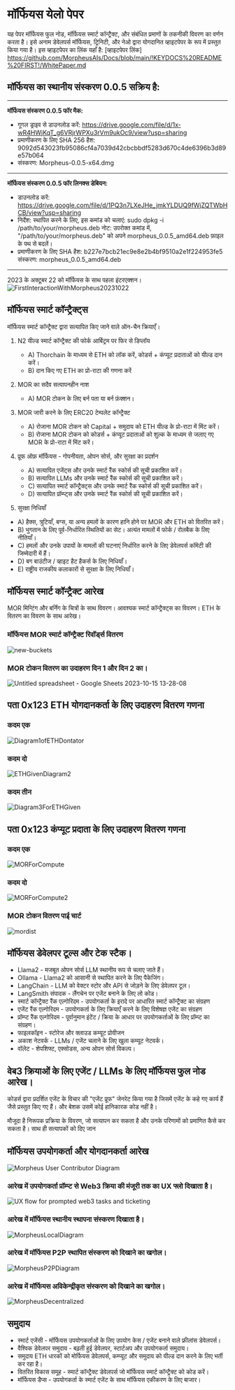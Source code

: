 # मॉर्फियस येलो पेपर

यह पेपर मॉर्फियस फुल नोड, मॉर्फियस स्मार्ट कॉन्ट्रैक्ट, और संबंधित प्रमाणों के तकनीकी विवरण का वर्णन करता है। इसे अनाम डेवेलपर्स मॉर्फियस, ट्रिनिटी, और नेओ द्वारा योगदानित व्हाइटपेपर के रूप में प्रस्तुत किया गया है। इस व्हाइटपेपर का लिंक यहाँ है: [व्हाइटपेपर लिंक] https://github.com/MorpheusAIs/Docs/blob/main/!KEYDOCS%20README%20FIRST!/WhitePaper.md

## मॉर्फियस का स्थानीय संस्करण 0.0.5 सक्रिय है:

---------
**मॉर्फियस संस्करण 0.0.5 फॉर मैक:**
- गूगल ड्राइव से डाउनलोड करें: https://drive.google.com/file/d/1x-wR4HWjKqT_g6VRjrWPXu3rVm9ukOc9/view?usp=sharing
- प्रमाणीकरण के लिए SHA 256 हैश: 9092d543023fb95086cf4a7039d42cbcbbdf5283d670c4de6396b3d89e57b064
- संस्करण: Morpheus-0.0.5-x64.dmg

---------
**मॉर्फियस संस्करण 0.0.5 फॉर लिनक्स डेबियन:**
- डाउनलोड करें: https://drive.google.com/file/d/1PQ3n7LXeJHe_jmkYLDUQ9fWjZQTWbHCB/view?usp=sharing
- निर्देश: स्थापित करने के लिए, इस कमांड को चलाएं:
sudo dpkg -i /path/to/your/morpheus.deb
नोट: उपरोक्त कमांड में, "/path/to/your/morpheus.deb" को अपने morpheus_0.0.5_amd64.deb फ़ाइल के पथ से बदलें।
- प्रमाणीकरण के लिए SHA हैश:
b227e7bcb21ec9e8e2b4bf9510a2e1f224953fe5
संस्करण: morpheus_0.0.5_amd64.deb
---------

2023 के अक्टूबर 22 को मॉर्फियस के साथ पहला इंटरएक्शन।
![FirstInteractionWithMorpheus20231022](https://github.com/MorpheusAIs/Morpheus/assets/1563345/35509f3a-4346-4f58-bb60-f7881fd10f7e)


## मॉर्फियस स्मार्ट कॉन्ट्रैक्ट्स
मॉर्फियस स्मार्ट कॉन्ट्रैक्ट द्वारा सत्यापित किए जाने वाले ऑन-चैन क्रियाएँ।

1. N2 यील्ड स्मार्ट कॉन्ट्रैक्ट की फोर्क आर्बिट्रम पर फिर से डिप्लॉय
    - A) Thorchain के माध्यम से ETH को लॉक करें, कोडर्स + कंप्यूट प्रदाताओं को यील्ड दान करें।
    - B) दान किए गए ETH का प्रो-राटा की गणना करें

2. MOR का सदैव सत्यापनहीन नाश
    - A) MOR टोकन के लिए बर्न पता या बर्न फ़ंक्शन।

3. MOR जारी करने के लिए ERC20 टेम्पलेट कॉन्ट्रैक्ट
    - A) रोजाना MOR टोकन को Capital + समुदाय को ETH यील्ड के प्रो-राटा में मिंट करें।
    - B) रोजाना MOR टोकन को कोडर्स + कंप्यूट प्रदाताओं को शुल्क के माध्यम से जलाए गए MOR के प्रो-राटा में मिंट करें।

4. प्रूफ ऑफ़ मॉर्फियस - गोपनीयता, ओपन सोर्स, और सुरक्षा का प्रदर्शन
    - A) सत्यापित एजेंट्स और उनके स्मार्ट रैंक स्कोर्स की सूची प्रकाशित करें।
    - B) सत्यापित LLMs और उनके स्मार्ट रैंक स्कोर्स की सूची प्रकाशित करें।
    - C) सत्यापित स्मार्ट कॉन्ट्रैक्ट्स और उनके स्मार्ट रैंक स्कोर्स की सूची प्रकाशित करें।
    - D) सत्यापित प्रॉम्प्ट्स और उनके स्मार्ट रैंक स्कोर्स की सूची प्रकाशित करें।


5. सुरक्षा निधियाँ
- A) हैक्स, त्रुटियाँ, बग्स, या अन्य हमलों के कारण हानि होने पर MOR और ETH को वितरित करें।
- B) भुगतान के लिए पूर्व-निर्धारित स्थितियों का सेट। अत्यंत मामलों में फोर्क / रोलबैक के लिए नीतियाँ।
- C) हमलों और उनके उपायों के मामलों की घटनाएं निर्धारित करने के लिए डेवेलपर्स कॉमेटी की जिम्मेदारी में हैं।
- D) बग बाउंटीज / व्हाइट हैट हैकर्स के लिए निधियाँ।
- E) राष्ट्रीय राजकीय कलाकारों से सुरक्षा के लिए निधियाँ।

## मॉर्फियस स्मार्ट कॉन्ट्रैक्ट आरेख
MOR मिन्टिंग और बर्निंग के चित्रों के साथ विवरण।
आवश्यक स्मार्ट कॉन्ट्रैक्ट्स का विवरण।
ETH के वितरण का विवरण के साथ आरेख।


### मॉर्फियस MOR स्मार्ट कॉन्ट्रैक्ट रिवॉर्ड्स वितरण
![new-buckets](https://github.com/SmartAgentProtocol/SmartAgents/assets/76454555/cd57bae7-2a56-4a55-bf3e-1f810f3fba9c)

### MOR टोकन वितरण का उदाहरण दिन 1 और दिन 2 का।

![Untitled spreadsheet - Google Sheets 2023-10-15 13-28-08](https://github.com/MorpheusAIs/Morpheus/assets/76454555/6ff7869d-bbd6-46b5-8673-6a59b75906e1)

## पता 0x123 ETH योगदानकर्ता के लिए उदाहरण वितरण गणना

### कदम एक

![Diagram1ofETHDontator](https://github.com/SmartAgentProtocol/SmartAgents/assets/1563345/fead528c-d628-449e-a3a3-2f53904f4a3d)

### कदम दो
![ETHGivenDiagram2](https://github.com/MorpheusAIs/Morpheus/assets/1563345/915020e8-d342-48bc-85ee-367de0325680)

### कदम तीन
![Diagram3ForETHGiven](https://github.com/MorpheusAIs/Morpheus/assets/1563345/a3f455af-56de-4c6b-9688-5b9e91673e5a)
## पता 0x123 कंप्यूट प्रदाता के लिए उदाहरण वितरण गणना

### कदम एक
![MORForCompute](https://github.com/SmartAgentProtocol/SmartAgents/assets/1563345/bef69c69-0420-441f-97f0-7e8195844f57)

### कदम दो
![MORForCompute2](https://github.com/SmartAgentProtocol/SmartAgents/assets/1563345/a6f30da5-5441-4f0a-be80-c5798f5920cd)

### MOR टोकन वितरण पाई चार्ट
![mordist](https://github.com/MorpheusAIs/Morpheus/assets/76454555/4157efe7-6abf-404a-87f9-a8dc76cd4799)


## मॉर्फियस डेवेलपर टूल्स और टेक स्टैक।
- Llama2 - मजबूत ओपन सोर्स LLM स्थानीय रूप से चलाए जाते हैं।
- Ollama - Llama2 को आसानी से स्थापित करने के लिए पैकेजिंग।
- LangChain - LLM को वेक्टर स्टोर और API से जोड़ने के लिए डेवेलपर टूल।
- LangSmith संपादक - लैंगचेन पर एजेंट बनाने के लिए लो कोड।
- स्मार्ट कॉन्ट्रैक्ट रैंक एल्गोरिदम - उपयोगकर्ता के इरादे पर आधारित स्मार्ट कॉन्ट्रैक्ट का संग्रहण
- एजेंट रैंक एल्गोरिदम - उपयोगकर्ता के लिए क्रियाएँ करने के लिए विशेषज्ञ एजेंट का संग्रहण
- प्रॉम्प्ट रैंक एल्गोरिदम - पूर्वानुमान इंटेंट / क्रिया के आधार पर उपयोगकर्ताओं के लिए प्रॉम्प्ट का संग्रहण।
- फाइलकॉइन - स्टोरेज और क्लाउड कम्यूट प्रोवीजन
- अकाश नेटवर्क - LLMs / एजेंट चलाने के लिए खुला कम्यूट नेटवर्क।
- वॉलेट - शेपशिफ्ट, एक्सोडस, अन्य ओपन सोर्स विकल्प।

## वेब3 क्रियाओं के लिए एजेंट / LLMs के लिए मॉर्फियस फुल नोड आरेख।
कोडर्स द्वारा प्रदर्शित एजेंट के विचार की "एजेंट प्रूफ" जेनरेट किया गया है जिसमें एजेंट के कहे गए कार्य हैं जैसे प्रस्तुत किए गए हैं। और बेशक उसमें कोई हानिकारक कोड नहीं है।

मौजूदा है निरूपक प्रक्रिया के विवरण, जो सत्यापन कर सकता है और उनके परिणामों को प्रमाणित कैसे कर सकता है। साथ ही सत्यापकों को दिए जान

## मॉर्फियस उपयोगकर्ता और योगदानकर्ता आरेख
![Morpheus User   Contributor Diagram](https://github.com/MorpheusAIs/Morpheus/assets/1563345/2cff8d70-c116-472f-a431-8a82bfa22f9b)

### आरेख में उपयोगकर्ता प्रॉम्प्ट से Web3 क्रिया की मंजूरी तक का UX फ्लो दिखाता है।
![UX flow for prompted web3 tasks and ticketing](https://github.com/MorpheusAIs/Morpheus/assets/76454555/942b20fb-d67e-4a57-af2c-cd24a89690a5)

### आरेख में मॉर्फियस स्थानीय स्थापना संस्करण दिखाता है।

![MorpheusLocalDiagram](https://github.com/SmartAgentProtocol/SmartAgents/assets/1563345/a0564914-cddb-42e4-b0f4-8c2310db6a66)

### आरेख में मॉर्फियस P2P स्थापित संस्करण को दिखाने का खगोल।
![MorpheusP2PDiagram](https://github.com/SmartAgentProtocol/SmartAgents/assets/1563345/a7eeb31f-3d38-4233-a45f-e9b91ad84ba2)

### आरेख में मॉर्फियस अविकेन्द्रीकृत संस्करण को दिखाने का खगोल।
![MorpheusDecentralized](https://github.com/SmartAgentProtocol/SmartAgents/assets/1563345/1699f2de-cc18-42e8-a05c-32b3307baa20)

## समुदाय
- स्मार्ट एजेंसी - मॉर्फियस उपयोगकर्ताओं के लिए उपयोग केस / एजेंट बनाने वाले फ्रीलांस डेवेलपर्स।
- वैश्विक डेवेलपर समुदाय - बढ़ती हुई डेवेलपर, स्टार्टअप और उपयोगकर्ता समुदाय।
- समुदाय ETH धारकों को मोर्फियस डेवेलपर्स, कम्प्यूट और समुदाय को यील्ड दान करने के लिए भर्ती कर रहा है।
- वितरित विकास समूह - स्मार्ट कॉन्ट्रैक्ट डेवेलपर्स जो मॉर्फियस स्मार्ट कॉन्ट्रैक्ट को कोड करें।
- मॉर्फियस डैप्स - उपयोगकर्ता के स्मार्ट एजेंट के साथ मॉर्फियस एकीकरण के लिए बाजार।
